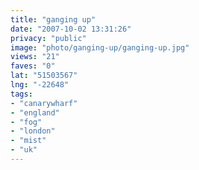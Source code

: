 ```yaml
---
title: "ganging up"
date: "2007-10-02 13:31:26"
privacy: "public"
image: "photo/ganging-up/ganging-up.jpg"
views: "21"
faves: "0"
lat: "51503567"
lng: "-22648"
tags:
- "canarywharf"
- "england"
- "fog"
- "london"
- "mist"
- "uk"
---
```



